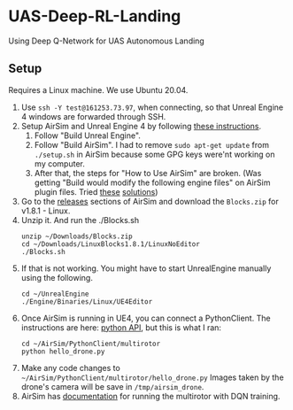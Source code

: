 # UAS-Deep-RL-Landing
Using Deep Q-Network for UAS Autonomous Landing

## Setup
Requires a Linux machine. We use Ubuntu 20.04.
1. Use `ssh -Y test@161253.73.97`, when connecting, so that Unreal Engine 4 windows are forwarded through SSH.
2. Setup AirSim and Unreal Engine 4 by following [these instructions](https://microsoft.github.io/AirSim/build_linux). 
   1. Follow "Build Unreal Engine".
   2. Follow "Build AirSim". I had to remove `sudo apt-get update` from `./setup.sh` in AirSim because some GPG keys were'nt working on my computer.
   3. After that, the steps for "How to Use AirSim" are broken. (Was getting "Build would modify the following engine files" on AirSim plugin files. Tried [these](https://community.gamedev.tv/t/unable-to-run-bull-and-cow-game-on-linux-ubuntu/155138) [solutions](https://stackoverflow.com/questions/69829601/i-cannot-open-c-projects-in-linux-unrealengine-4-27))
3. Go to the [releases](https://github.com/microsoft/AirSim/releases) sections of AirSim and download the `Blocks.zip` for v1.8.1 - Linux.
4. Unzip it. And run the ./Blocks.sh
   ```
   unzip ~/Downloads/Blocks.zip
   cd ~/Downloads/LinuxBlocks1.8.1/LinuxNoEditor
   ./Blocks.sh
   ```
5. If that is not working. You might have to start UnrealEngine manually using the following.
   ```
   cd ~/UnrealEngine
   ./Engine/Binaries/Linux/UE4Editor
   ```
6. Once AirSim is running in UE4, you can connect a PythonClient. The instructions are here: [python API](https://microsoft.github.io/AirSim/apis/), but this is what I ran:
   ```
   cd ~/AirSim/PythonClient/multirotor
   python hello_drone.py
   ```
7. Make any code changes to `~/AirSim/PythonClient/multirotor/hello_drone.py`
   Images taken by the drone's camera will be save in `/tmp/airsim_drone`.
8. AirSim has [documentation](https://microsoft.github.io/AirSim/reinforcement_learning/) for running the multirotor with DQN training.

